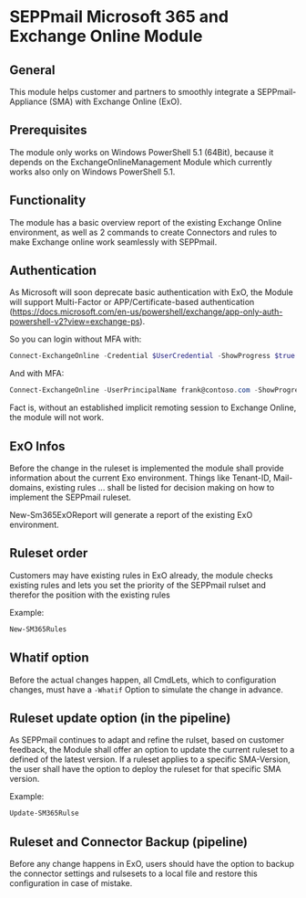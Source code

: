 # SEPPmail Microsoft 365 and Exchange Online Module

## General

This module helps customer and partners to smoothly integrate a SEPPmail-Appliance (SMA) with Exchange Online (ExO).

## Prerequisites

The module only works on Windows PowerShell 5.1 (64Bit), because it depends on the ExchangeOnlineManagement Module which currently works also only on Windows PowerShell 5.1.

## Functionality

The module has a basic overview report of the existing Exchange Online environment, as well as 2 commands to create Connectors and rules to make Exchange online work seamlessly with SEPPmail.

## Authentication

As Microsoft will soon deprecate basic authentication with ExO, the Module will support Multi-Factor or APP/Certificate-based authentication (https://docs.microsoft.com/en-us/powershell/exchange/app-only-auth-powershell-v2?view=exchange-ps).

So you can login without MFA with:
```powershell
Connect-ExchangeOnline -Credential $UserCredential -ShowProgress $true
```

And with MFA:
```powershell
Connect-ExchangeOnline -UserPrincipalName frank@contoso.com -ShowProgress $true
```

Fact is, without an established implicit remoting session to Exchange Online, the module will not work.

## ExO Infos

Before the change in the ruleset is implemented the module shall provide information about the current Exo environment. Things like
Tenant-ID, Mail-domains, existing rules ... shall be listed for decision making on how to implement the SEPPmail ruleset.

New-Sm365ExOReport will generate a report of the existing ExO environment.

## Ruleset order

Customers may have existing rules in ExO already, the module checks existing rules and lets you set the priority of the SEPPmail rulset and therefor the position with the existing rules

Example:
```powershell
New-SM365Rules
```

## Whatif option

Before the actual changes happen, all CmdLets, which to configuration changes, must have a `-Whatif` Option to simulate the change in advance.

## Ruleset update option (in the pipeline)

As SEPPmail continues to adapt and refine the rulset, based on customer feedback, the Module shall offer an option to update the current ruleset to a defined of the latest version. If a ruleset applies to a specific SMA-Version, the user shall have the option to deploy the ruleset for that specific SMA version.

Example:
```powershell
Update-SM365Rulse
```

## Ruleset and Connector Backup (pipeline)

Before any change happens in ExO, users should have the option to backup the connector settings and rulsesets to a local file and restore this configuration in case of mistake.
